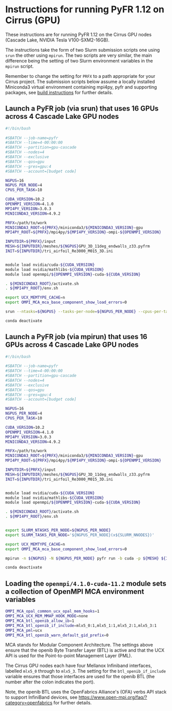 Instructions for running PyFR 1.12 on Cirrus (GPU)
==================================================

These instructions are for running PyFR 1.12 on the Cirrus GPU nodes (Cascade Lake, NVIDIA Tesla V100-SXM2-16GB).

The instructions take the form of two Slurm submission scripts one using `srun` the other using `mpirun`.
The two scripts are very similar, the main difference being the setting of two Slurm environment variables in the `mpirun` script.

Remember to change the setting for `PRFX` to a path appropriate for your Cirrus project. The submission scripts below assume a locally installed
Miniconda3 virtual environment containing mpi4py, pyfr and supporting packages, see [build instructions](build_pyfr_1.12_cirrus_gpu.md) for further details.


Launch a PyFR job (via srun) that uses 16 GPUs across 4 Cascade Lake GPU nodes
------------------------------------------------------------------------------

```bash
#!/bin/bash
 
#SBATCH --job-name=pyfr
#SBATCH --time=4-00:00:00
#SBATCH --partition=gpu-cascade
#SBATCH --nodes=4
#SBATCH --exclusive
#SBATCH --qos=gpu
#SBATCH --gres=gpu:4
#SBATCH --account=[budget code]

NGPUS=16
NGPUS_PER_NODE=4
CPUS_PER_TASK=10

CUDA_VERSION=10.2
OPENMPI_VERSION=4.1.0
MPI4PY_VERSION=3.0.3
MINICONDA3_VERSION=4.9.2

PRFX=/path/to/work
MINICONDA3_ROOT=${PRFX}/miniconda3/${MINICONDA3_VERSION}-gpu
MPI4PY_ROOT=${PRFX}/mpi4py/${MPI4PY_VERSION}-ompi-${OPENMPI_VERSION}

INPUTDIR=${PRFX}/input
MESH=${INPUTDIR}/meshes/${NGPUS}GPU_3D_11deg_endwalls_z33.pyfrm
INIT=${INPUTDIR}/tri_airfoil_Re3000_M015_3D.ini


module load nvidia/cuda-${CUDA_VERSION}
module load nvidia/mathlibs-${CUDA_VERSION}
module load openmpi/${OPENMPI_VERSION}-cuda-${CUDA_VERSION}

. ${MINICONDA3_ROOT}/activate.sh
. ${MPI4PY_ROOT}/env.sh

export UCX_MEMTYPE_CACHE=n
export OMPI_MCA_mca_base_component_show_load_errors=0

srun --ntasks=${NGPUS} --tasks-per-node=${NGPUS_PER_NODE} --cpus-per-task=${CPUS_PER_TASK} pyfr run -b cuda -p ${MESH} ${INIT}

conda deactivate
```


Launch a PyFR job (via mpirun) that uses 16 GPUs across 4 Cascade Lake GPU nodes
--------------------------------------------------------------------------------

```bash
#!/bin/bash
 
#SBATCH --job-name=pyfr
#SBATCH --time=4-00:00:00
#SBATCH --partition=gpu-cascade
#SBATCH --nodes=4
#SBATCH --exclusive
#SBATCH --qos=gpu
#SBATCH --gres=gpu:4
#SBATCH --account=[budget code]

NGPUS=16
NGPUS_PER_NODE=4
CPUS_PER_TASK=10

CUDA_VERSION=10.2
OPENMPI_VERSION=4.1.0
MPI4PY_VERSION=3.0.3
MINICONDA3_VERSION=4.9.2

PRFX=/path/to/work
MINICONDA3_ROOT=${PRFX}/miniconda3/${MINICONDA3_VERSION}-gpu
MPI4PY_ROOT=${PRFX}/mpi4py/${MPI4PY_VERSION}-ompi-${OPENMPI_VERSION}

INPUTDIR=${PRFX}/input
MESH=${INPUTDIR}/meshes/${NGPUS}GPU_3D_11deg_endwalls_z33.pyfrm
INIT=${INPUTDIR}/tri_airfoil_Re3000_M015_3D.ini


module load nvidia/cuda-${CUDA_VERSION}
module load nvidia/mathlibs-${CUDA_VERSION}
module load openmpi/${OPENMPI_VERSION}-cuda-${CUDA_VERSION}

. ${MINICONDA3_ROOT}/activate.sh
. ${MPI4PY_ROOT}/env.sh


export SLURM_NTASKS_PER_NODE=${NGPUS_PER_NODE}
export SLURM_TASKS_PER_NODE='${NGPUS_PER_NODE}(x${SLURM_NNODES})'

export UCX_MEMTYPE_CACHE=n
export OMPI_MCA_mca_base_component_show_load_errors=0

mpirun -n ${NGPUS} -N ${NGPUS_PER_NODE} pyfr run -b cuda -p ${MESH} ${INIT}

conda deactivate
```


Loading the `openmpi/4.1.0-cuda-11.2` module sets a collection of OpenMPI MCA environment variables
---------------------------------------------------------------------------------------------------

```bash
OMPI_MCA_opal_common_ucx_opal_mem_hooks=1
OMPI_MCA_UCX_MEM_MMAP_HOOK_MODE=none
OMPI_MCA_btl_openib_allow_ib=1
OMPI_MCA_btl_openib_if_include=mlx5_0:1,mlx5_1:1,mlx5_2:1,mlx5_3:1
OMPI_MCA_pml=ucx
OMPI_MCA_btl_openib_warn_default_gid_prefix=0
```

MCA stands for Modular Component Architecture. The settings above ensure that the openib Byte Transfer Layer (BTL)
is active and that the UCX API is used for the Point-to-point Management Layer (PML).

The Cirrus GPU nodes each have four Mellanox Infiniband interfaces, labelled `mlx5_0` through to `mlx5_3`.
The setting for the `btl_openib_if_include` variable ensures that those interfaces are used for the openib BTL
(the number after the colon indicates the port).

Note, the openib BTL uses the OpenFabrics Alliance's (OFA) verbs API stack to support InfiniBand devices, see
https://www.open-mpi.org/faq/?category=openfabrics for further details.